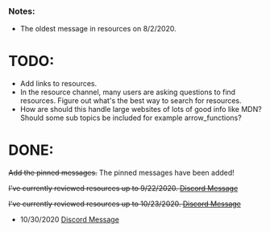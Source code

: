 ### Notes:

- The oldest message in resources on 8/2/2020.

# TODO:

- Add links to resources.
- In the resource channel, many users are asking questions to find resources. Figure out what's the best way to search for resources.
- How are should this handle large websites of lots of good info like MDN? Should some sub topics be included for example arrow_functions?

# DONE:

~~Add the pinned messages.~~ The pinned messages have been added!

~~I've currently reviewed resources up to 9/22/2020. [Discord Message](https://discord.com/channels/735923219315425401/737804588266291252/757992749659324426)~~

~~I've currently reviewed resources up to 10/23/2020. [Discord Message](https://discord.com/channels/735923219315425401/737804588266291252/769200112600612874)~~

- 10/30/2020 [Discord Message](https://discord.com/channels/735923219315425401/737804588266291252/771676863344934932)
